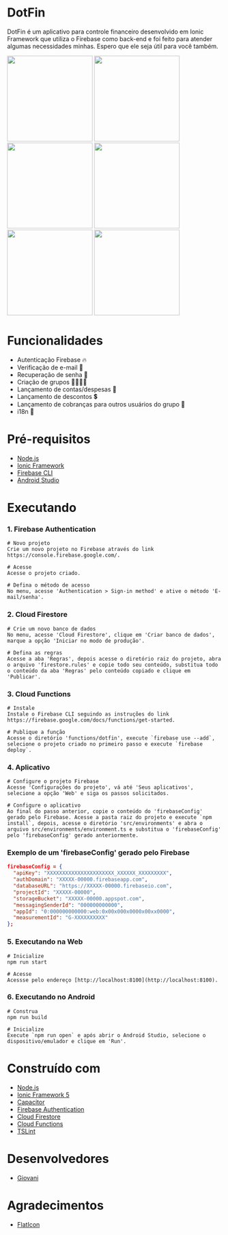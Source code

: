 # DotFin
DotFin é um aplicativo para controle financeiro desenvolvido em Ionic Framework que utiliza o Firebase como back-end e foi feito para atender algumas necessidades minhas. Espero que ele seja útil para você também.

<p float="left">
  <img src="https://i.imgur.com/3xeY42t.jpg" width="200" />
  <img src="https://i.imgur.com/hEVMROP.jpg" width="200" /> 
  <img src="https://i.imgur.com/tSiJzg6.jpg" width="200" />
  <img src="https://i.imgur.com/YHUqzjh.jpg" width="200" />
  <img src="https://i.imgur.com/piZqEMi.jpg" width="200" />
  <img src="https://i.imgur.com/eV86eIn.jpg" width="200" />
</p>

# Funcionalidades
* Autenticação Firebase 🔥
* Verificação de e-mail 📧
* Recuperação de senha 🔑
* Criação de grupos 👨‍👩‍👧‍👦
* Lançamento de contas/despesas 💸
* Lançamento de descontos 💲
* Lançamento de cobranças para outros usuários do grupo 🤑
* i18n 💬

# Pré-requisitos
* [Node.js](https://nodejs.org/en/)
* [Ionic Framework](https://ionicframework.com/)
* [Firebase CLI](https://firebase.google.com/docs/functions/get-started)
* [Android Studio](https://developer.android.com/studio)

# Executando
### 1. Firebase Authentication
````
# Novo projeto
Crie um novo projeto no Firebase através do link https://console.firebase.google.com/.

# Acesse
Acesse o projeto criado.

# Defina o método de acesso
No menu, acesse 'Authentication > Sign-in method' e ative o método 'E-mail/senha'.
````

### 2. Cloud Firestore
````
# Crie um novo banco de dados
No menu, acesse 'Cloud Firestore', clique em 'Criar banco de dados', marque a opção 'Iniciar no modo de produção'.

# Defina as regras
Acesse a aba 'Regras', depois acesse o diretório raiz do projeto, abra o arquivo 'firestore.rules' e copie todo seu conteúdo, substitua todo o conteúdo da aba 'Regras' pelo conteúdo copiado e clique em 'Publicar'.
````

### 3. Cloud Functions
````
# Instale
Instale o Firebase CLI seguindo as instruções do link https://firebase.google.com/docs/functions/get-started.

# Publique a função
Acesse o diretório 'functions/dotfin', execute `firebase use --add`, selecione o projeto criado no primeiro passo e execute `firebase deploy`.
````

### 4. Aplicativo
````
# Configure o projeto Firebase
Acesse 'Configurações do projeto', vá até 'Seus aplicativos', selecione a opção 'Web' e siga os passos solicitados.

# Configure o aplicativo
Ao final do passo anterior, copie o conteúdo do 'firebaseConfig' gerado pelo Firebase. Acesse a pasta raiz do projeto e execute `npm install`, depois, acesse o diretório 'src/environments' e abra o arquivo src/environments/environment.ts e substitua o 'firebaseConfig' pelo 'firebaseConfig' gerado anteriormente.
````

### Exemplo de um 'firebaseConfig' gerado pelo Firebase
````json
firebaseConfig = {
  "apiKey": "XXXXXXXXXXXXXXXXXXXXXX_XXXXXX_XXXXXXXXX",
  "authDomain": "XXXXX-00000.firebaseapp.com",
  "databaseURL": "https://XXXXX-00000.firebaseio.com",
  "projectId": "XXXXX-00000",
  "storageBucket": "XXXXX-00000.appspot.com",
  "messagingSenderId": "000000000000",
  "appId": "0:000000000000:web:0x00x000x0000x00xx0000",
  "measurementId": "G-XXXXXXXXXX"
};
```` 

### 5. Executando na Web
```` 
# Inicialize
npm run start

# Acesse
Acessse pelo endereço [http://localhost:8100](http://localhost:8100).
```` 

### 6. Executando no Android
```` 
# Construa
npm run build

# Inicialize
Execute `npm run open` e após abrir o Android Studio, selecione o dispositivo/emulador e clique em 'Run'.
```` 

# Construído com
* [Node.js](https://nodejs.org/en/)
* [Ionic Framework 5](https://ionicframework.com/)
* [Capacitor](https://capacitorjs.com/)
* [Firebase Authentication](https://firebase.google.com/)
* [Cloud Firestore](https://firebase.google.com/)
* [Cloud Functions](https://firebase.google.com/)
* [TSLint](https://palantir.github.io/tslint/)

# Desenvolvedores
* [Giovani](https://github.com/xxgicoxx)

# Agradecimentos
* [FlatIcon](https://www.flaticon.com/)